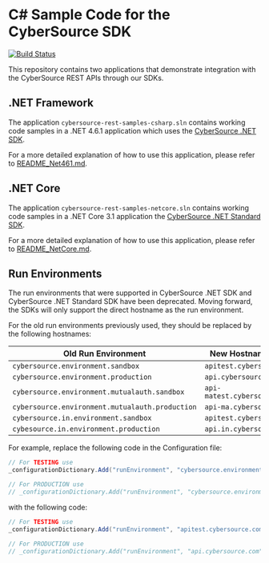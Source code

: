 # C# Sample Code for the CyberSource SDK

[![Build Status](https://app.travis-ci.com/CyberSource/cybersource-rest-samples-csharp.svg?branch=master)](https://app.travis-ci.com/CyberSource/cybersource-rest-samples-csharp)

This repository contains two applications that demonstrate integration with the CyberSource REST APIs through our SDKs.

## .NET Framework

The application `cybersource-rest-samples-csharp.sln` contains working code samples in a .NET 4.6.1 application which uses the [CyberSource .NET SDK](https://github.com/CyberSource/cybersource-rest-client-dotnet).

For a more detailed explanation of how to use this application, please refer to [README_Net461.md](./README_Net461.md).

## .NET Core

The application `cybersource-rest-samples-netcore.sln` contains working code samples in a .NET Core 3.1 application the [CyberSource .NET Standard SDK](https://github.com/CyberSource/cybersource-rest-client-dotnetstandard).

For a more detailed explanation of how to use this application, please refer to [README_NetCore.md](./README_NetCore.md).

## Run Environments

The run environments that were supported in CyberSource .NET SDK and CyberSource .NET Standard SDK have been deprecated.
Moving forward, the SDKs will only support the direct hostname as the run environment.

For the old run environments previously used, they should be replaced by the following hostnames:

|              Old Run Environment              |               New Hostname Value               |
|-----------------------------------------------|------------------------------------------------|
|`cybersource.environment.sandbox`              |`apitest.cybersource.com`                       |
|`cybersource.environment.production`           |`api.cybersource.com`                           |
|`cybersource.environment.mutualauth.sandbox`   |`api-matest.cybersource.com`                    |
|`cybersource.environment.mutualauth.production`|`api-ma.cybersource.com`                        |
|`cybersource.in.environment.sandbox`           |`apitest.cybersource.com`                       |
|`cybesource.in.environment.production`         |`api.in.cybersource.com`                        |

For example, replace the following code in the Configuration file:

```csharp
// For TESTING use
_configurationDictionary.Add("runEnvironment", "cybersource.environment.sandbox");

// For PRODUCTION use
// _configurationDictionary.Add("runEnvironment", "cybersource.environment.production");
```

with the following code:

```csharp
// For TESTING use
_configurationDictionary.Add("runEnvironment", "apitest.cybersource.com");

// For PRODUCTION use
// _configurationDictionary.Add("runEnvironment", "api.cybersource.com");
```
